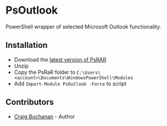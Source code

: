 # PsOutlook

PowerShell wrapper of selected Microsoft Outlook functionality.

## Installation

* Download the [latest version of PsRAR](https://github.com/craibuc/PsOutlook/releases)
* Unzip
* Copy the PsRaR folder to `C:\Users\<account>\Documents\WindowsPowerShell\Modules`
* Add `Import-Module PsOutlook -Force` to script

## Contributors

* [Craig Buchanan](https://github.com/craibuc) - Author